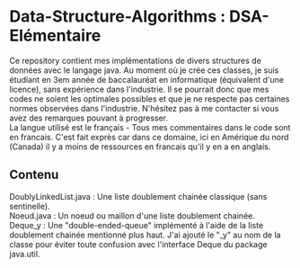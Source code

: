 # Data-Structure-Algorithms : DSA-Elémentaire

Ce repository contient mes implémentations de divers structures de données avec le langage java.
Au moment où je crée ces classes, je suis étudiant en 3em année de baccalauréat en informatique (équivalent d'une licence), sans expérience dans l'industrie.
Il se pourrait donc que mes codes ne soient les optimales possibles et que je ne respecte pas certaines normes observées dans l'industrie. N'hésitez pas à me contacter si vous avez des remarques pouvant à progresser.  
La langue utilisé est le français - Tous mes commentaires dans le code sont en francais. C'est fait exprès car dans ce domaine, ici en Amérique du nord (Canada) il y a moins de ressources en francais qu'il y en a en anglais.

## Contenu
DoublyLinkedList.java : Une liste doublement chainée classique (sans sentinelle).  
Noeud.java : Un noeud ou maillon d'une liste doublement chainée.  
Deque_y : Une "double-ended-queue" implémenté à l'aide de la liste doublement chainée mentionné plus haut. J'ai ajouté le "_y" au nom de la classe pour éviter toute confusion avec l'interface Deque du package java.util.  
